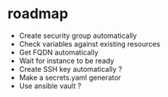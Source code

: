 # roadmap

* Create security group automatically
* Check variables against existing resources
* Get FQDN automatically
* Wait for instance to be ready
* Create SSH key automatically ?
* Make a secrets.yaml generator
* Use ansible vault ?
